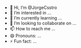 - 👋 Hi, I’m @JorgeCsstro
- 👀 I’m interested in ...
- 🌱 I’m currently learning ...
- 💞️ I’m looking to collaborate on ...
- 📫 How to reach me ...
- 😄 Pronouns: ...
- ⚡ Fun fact: ...

<!---
JorgeCsstro/JorgeCsstro is a ✨ special ✨ repository because its `README.md` (this file) appears on your GitHub profile.
You can click the Preview link to take a look at your changes.
--->
